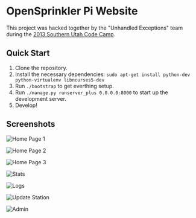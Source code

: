# OpenSprinkler Pi Website

This project was hacked together by the "Unhandled Exceptions" team during the [2013 Southern Utah Code Camp](http://www.southernutahcodecamp.com/).
 
## Quick Start

1. Clone the repository.
2. Install the necessary dependencies: ``sudo apt-get install python-dev python-virtualenv libncurses5-dev``
3. Run `./bootstrap` to get everthing setup.
4. Run `./manage.py runserver_plus 0.0.0.0:8000` to start up the development server.
5. Develop!

## Screenshots

![Home Page 1](screenshots/home_page.png "Admin Pages")

![Home Page 2](screenshots/home_page_expanded.png "Admin Pages")

![Home Page 3](screenshots/home_page_off_on.png "Admin Pages")

![Stats](screenshots/stats.png "Admin Pages")

![Logs](screenshots/logs.png "Admin Pages")

![Update Station](screenshots/update_station.png "Admin Pages")

![Admin](screenshots/admin.png "Admin Pages")
